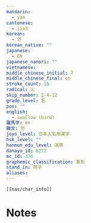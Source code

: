 ```yaml
---
mandarin:
  - yàn
cantonese:
  - jin3
korean:
  - 연
korean_native: ""
japanese:
  - EN
japanese_nanori: ""
vietnamese:
middle_chinese_initial: ʔ
middle_chinese_final: en
stroke_count: 16
radical: 火
skip_number: 2-4-12
grade_level: 名
pos: ""
english:
  - swallow (bird)
羅馬字: en
韓文: 언
joyo_level: 日本人名用漢字
hsk_level: ""
hanmun_edu_level: 高等
danayo_id: 8272
mc_id: 376
graphemic_classification: 象形
stand_in: 燕子
aliases:
---
```

```meta-bind-embed
[[nav/char_info]]
```

# Notes
